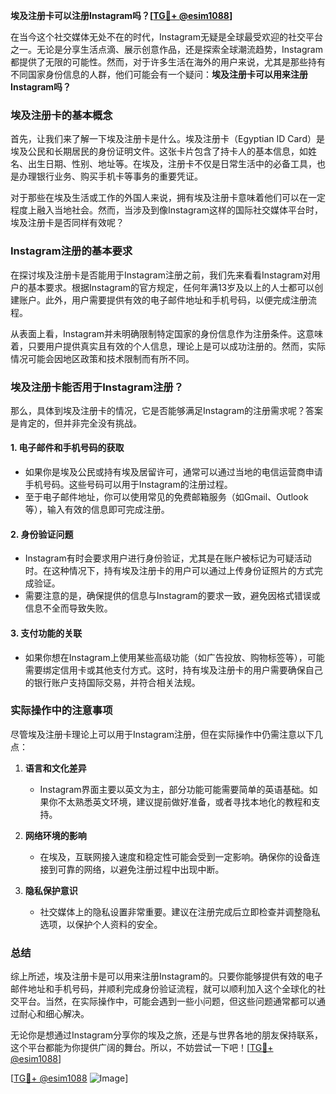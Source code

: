 **埃及注册卡可以注册Instagram吗？[[TG💪+ @esim1088](https://t.me/s/esim1088)]**

在当今这个社交媒体无处不在的时代，Instagram无疑是全球最受欢迎的社交平台之一。无论是分享生活点滴、展示创意作品，还是探索全球潮流趋势，Instagram都提供了无限的可能性。然而，对于许多生活在海外的用户来说，尤其是那些持有不同国家身份信息的人群，他们可能会有一个疑问：**埃及注册卡可以用来注册Instagram吗？**

### 埃及注册卡的基本概念

首先，让我们来了解一下埃及注册卡是什么。埃及注册卡（Egyptian ID Card）是埃及公民和长期居民的身份证明文件。这张卡片包含了持卡人的基本信息，如姓名、出生日期、性别、地址等。在埃及，注册卡不仅是日常生活中的必备工具，也是办理银行业务、购买手机卡等事务的重要凭证。

对于那些在埃及生活或工作的外国人来说，拥有埃及注册卡意味着他们可以在一定程度上融入当地社会。然而，当涉及到像Instagram这样的国际社交媒体平台时，埃及注册卡是否同样有效呢？

### Instagram注册的基本要求

在探讨埃及注册卡是否能用于Instagram注册之前，我们先来看看Instagram对用户的基本要求。根据Instagram的官方规定，任何年满13岁及以上的人士都可以创建账户。此外，用户需要提供有效的电子邮件地址和手机号码，以便完成注册流程。

从表面上看，Instagram并未明确限制特定国家的身份信息作为注册条件。这意味着，只要用户提供真实且有效的个人信息，理论上是可以成功注册的。然而，实际情况可能会因地区政策和技术限制而有所不同。

### 埃及注册卡能否用于Instagram注册？

那么，具体到埃及注册卡的情况，它是否能够满足Instagram的注册需求呢？答案是肯定的，但并非完全没有挑战。

#### 1. **电子邮件和手机号码的获取**
   - 如果你是埃及公民或持有埃及居留许可，通常可以通过当地的电信运营商申请手机号码。这些号码可以用于Instagram的注册过程。
   - 至于电子邮件地址，你可以使用常见的免费邮箱服务（如Gmail、Outlook等），输入有效的信息即可完成注册。

#### 2. **身份验证问题**
   - Instagram有时会要求用户进行身份验证，尤其是在账户被标记为可疑活动时。在这种情况下，持有埃及注册卡的用户可以通过上传身份证照片的方式完成验证。
   - 需要注意的是，确保提供的信息与Instagram的要求一致，避免因格式错误或信息不全而导致失败。

#### 3. **支付功能的关联**
   - 如果你想在Instagram上使用某些高级功能（如广告投放、购物标签等），可能需要绑定信用卡或其他支付方式。这时，持有埃及注册卡的用户需要确保自己的银行账户支持国际交易，并符合相关法规。

### 实际操作中的注意事项

尽管埃及注册卡理论上可以用于Instagram注册，但在实际操作中仍需注意以下几点：

1. **语言和文化差异**  
   - Instagram界面主要以英文为主，部分功能可能需要简单的英语基础。如果你不太熟悉英文环境，建议提前做好准备，或者寻找本地化的教程和支持。

2. **网络环境的影响**  
   - 在埃及，互联网接入速度和稳定性可能会受到一定影响。确保你的设备连接到可靠的网络，以避免注册过程中出现中断。

3. **隐私保护意识**  
   - 社交媒体上的隐私设置非常重要。建议在注册完成后立即检查并调整隐私选项，以保护个人资料的安全。

### 总结

综上所述，埃及注册卡是可以用来注册Instagram的。只要你能够提供有效的电子邮件地址和手机号码，并顺利完成身份验证流程，就可以顺利加入这个全球化的社交平台。当然，在实际操作中，可能会遇到一些小问题，但这些问题通常都可以通过耐心和细心解决。

无论你是想通过Instagram分享你的埃及之旅，还是与世界各地的朋友保持联系，这个平台都能为你提供广阔的舞台。所以，不妨尝试一下吧！[[TG💪+ @esim1088](https://t.me/s/esim1088)]

[[TG💪+ @esim1088](https://t.me/s/esim1088) ![Image](https://i.postimg.cc/4NQfJmqS/Snipaste-2025-05-13-00-14-12.png)]
